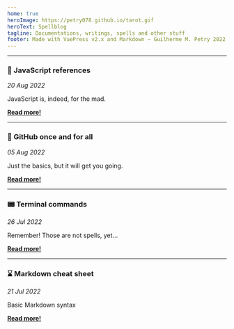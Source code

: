 ```yaml
---
home: true
heroImage: https://petry078.github.io/tarot.gif
heroText: Spellblog
tagline: Documentations, writings, spells and other stuff
footer: Made with VuePress v2.x and Markdown — Guilherme M. Petry 2022
---
```


---

### :crystal_ball: JavaScript references
*20 Aug 2022*

JavaScript is, indeed, for the mad.

<a href="https://petry078.github.io/spellblog/posts/javascript-references.html"><b>Read more!</b></a>

---

### :rice_ball: GitHub once and for all
*05 Aug 2022*

Just the basics, but it will get you going.

<a href="https://petry078.github.io/spellblog/posts/github-once-and-for-all.html"><b>Read more!</b></a>

---

### :pager: Terminal commands
*26 Jul 2022*

Remember! Those are not spells, yet...

<a href="https://petry078.github.io/spellblog/posts/terminal-commands.html"><b>Read more!</b></a>

---

### :hourglass: Markdown cheat sheet
*21 Jul 2022*

Basic Markdown syntax

<a href="https://petry078.github.io/spellblog/posts/2022-07-21-markdown-cheat-sheet.html"><b>Read more!</b></a>
